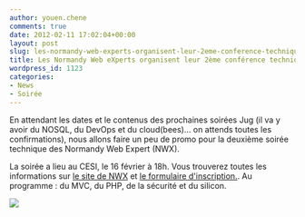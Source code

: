 ```yaml
---
author: youen.chene
comments: true
date: 2012-02-11 17:02:04+00:00
layout: post
slug: les-normandy-web-experts-organisent-leur-2eme-conference-technique
title: Les Normandy Web eXperts organisent leur 2ème conférence technique
wordpress_id: 1123
categories:
- News
- Soirée
---
```


En attendant les dates et le contenus des prochaines soirées Jug (il va y avoir du NOSQL, du DevOps et du cloud(bees)... on attends toutes les confirmations), nous allons faire un peu de promo pour la deuxième soirée technique des Normandy Web Expert (NWX).




La soirée a lieu au CESI, le 16 février à 18h. Vous trouverez toutes les informations sur [le site de NWX](http://www.nwx.fr/) et [le formulaire d'inscription.](http://fr.amiando.com/HDABPQI.html?page=666676). Au programme : du MVC, du PHP, de la sécurité et du silicon.



![](http://cdn.cname-server.com/public/www.nwx.fr/conf-tech-web.jpg)





